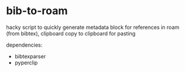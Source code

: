 # bib-to-roam
hacky script to quickly generate metadata block for references in roam (from bibtex), clipboard copy to clipboard for pasting

dependencies:
- bibtexparser
- pyperclip
